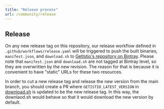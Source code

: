 ```yaml
---
title: "Release process"
url: /community/release
---
```

## Release

On any new release tag on this repository, our release workflow defined in `.github/workflows/release.yaml` 
will be triggered to push the built binaries, `manifest.json`, and `download.sh` to
[GetIstio's repository on Bintray](https://bintray.com/tetrate/getistio). Please note that `manifest.json` and `download.sh` are not tagged at Bintray level, 
so they are overwritten by the new revision. The reason for that is because it is convenient to have "static" URLs for these two resources.

In order to cut a new release tag and release the new version from the main branch, you should create a PR 
where `GETISTIO_LATEST_VERSION` in [download.sh](https://github.com/tetratelabs/getistio/blob/13c222fc020e35bd73ce8041c93294278971a226/download.sh#L5) is updated to be the new release tag. 
In this way, the downlaod.sh would behave so that it would download the new version by default.
